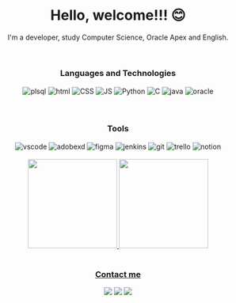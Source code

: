 <div align="center">

<h1>Hello, welcome!!! 😊</h1>

<p align-itens="center">I'm a developer, study Computer Science, Oracle Apex and English.</p>
</div>
  <div align="center" style="display: inline_block"></br>
  <h3>Languages and Technologies</h3>
  <img align="center" alt="plsql" src="https://img.shields.io/badge/PLSQL-F80000?style=for-the-badge&logo=oracle&logoColor=black">
  <img align="center" alt="html" src="https://img.shields.io/badge/HTML5-E34F26?style=for-the-badge&logo=html5&logoColor=white">
  <img align="center" alt="CSS" src="https://img.shields.io/badge/CSS3-1572B6?style=for-the-badge&logo=css3&logoColor=white">
  <img align="center" alt="JS" src="https://img.shields.io/badge/javascript-%23323330.svg?style=for-the-badge&logo=javascript&logoColor=%23F7DF1E">
  <img align="center" alt="Python" src="https://img.shields.io/badge/Python-14354C?style=for-the-badge&logo=python&logoColor=white">
  <img align="center" alt="C" src="https://img.shields.io/badge/C%2B%2B-00599C?style=for-the-badge&logo=c%2B%2B&logoColor=white">
  <img align="center" alt="java" src="https://img.shields.io/badge/Java-ED8B00?style=for-the-badge&logo=java&logoColor=white">
  <img align="center" alt="oracle" src="https://img.shields.io/badge/Oracle-F80000?style=for-the-badge&logo=oracle&logoColor=black">

</div>
</br>

<div align="center" style="display: inline_block"></br>
  <h3>Tools</h3>
  <img align="center" alt="vscode" src="https://img.shields.io/badge/Visual_Studio_Code-0078D4?style=for-the-badge&logo=visual%20studio%20code&logoColor=white">
    <img align="center" alt="adobexd" src="https://img.shields.io/badge/Adobe%20XD-470137?style=for-the-badge&logo=Adobe%20XD&logoColor=#FF61F6">
  <img align="center" alt="figma" src="https://img.shields.io/badge/Figma-F24E1E?style=for-the-badge&logo=figma&logoColor=white">
  <img align="center" alt="jenkins" src="https://img.shields.io/badge/Jenkins-D24939?style=for-the-badge&logo=Jenkins&logoColor=white">
  <img align="center" alt="git" src="https://img.shields.io/badge/GIT-E44C30?style=for-the-badge&logo=git&logoColor=white">
  <img align="center" alt="trello" src="https://img.shields.io/badge/Trello-0052CC?style=for-the-badge&logo=trello&logoColor=white">
  <img align="center" alt="notion" src="https://img.shields.io/badge/Notion-000000?style=for-the-badge&logo=notion&logoColor=white">
</div>
</br>


<div align="center">
  <a href="https://github.com/rafaballerini">
  <img height="180em" src="https://github-readme-stats.vercel.app/api?username=mariagrasirosa&show_icons=true&theme=dracula&include_all_commits=true&count_private=true"/>
  <img height="180em" src="https://github-readme-stats.vercel.app/api/top-langs/?username=mariagrasirosa&layout=compact&langs_count=7&theme=dracula"/>
</div>
 
  <div align="center"></br>
    <h3>Contact me</h3>

 <p>
  
  <a href="mailto:mariagrasielidarosa@gmail.com" alt="Gmail" target="_blank">
  <img src="https://img.shields.io/badge/-Gmail-FF0000?style=flat-square&labelColor=FF0000&logo=gmail&logoColor=white&link=mailto:mariagrasielidarosa@gmail.com" /></a>

  <a href="https://www.linkedin.com/in/maria-grasieli-da-rosa-b5b59b217/" alt="Linkedin" target="_blank">
  <img src="https://img.shields.io/badge/-Linkedin-0e76a8?style=flat-square&logo=Linkedin&logoColor=white&link=https://www.linkedin.com/in/maria-grasieli-da-rosa-b5b59b217/" /></a>

  <a href="https://www.instagram.com/mariagrasielirosa/" alt="Instagram" target="_blank">
  <img src="https://img.shields.io/badge/-Instagram-DF0174?style=flat-square&labelColor=DF0174&logo=instagram&logoColor=white&link=https://www.instagram.com/mariagrasielirosa/"/></a>
</p> 
 
</div>

<div align="center">
 
</div>
